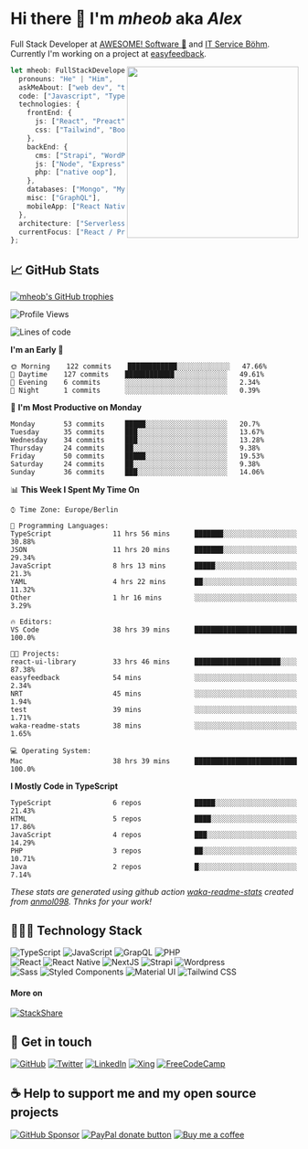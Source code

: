 # Hi there 👋 I'm _mheob_ aka _Alex_

Full Stack Developer at [AWESOME! Software 🚀](https://awesome-software.de/) and [IT Service Böhm](https://www.its-boehm.de).\
Currently I'm working on a project at [easyfeedback](https://easy-feedback.de/).

<img align='right' src="https://media.giphy.com/media/M9gbBd9nbDrOTu1Mqx/giphy.gif" width="300">

```ts
let mheob: FullStackDeveloper = {
  pronouns: "He" | "Him",
  askMeAbout: ["web dev", "tech", "soccer", "open source"],
  code: ["Javascript", "Typescript", "PHP"],
  technologies: {
    frontEnd: {
      js: ["React", "Preact", "NextJS"],
      css: ["Tailwind", "Bootstrap", "Styled-Components"],
    },
    backEnd: {
      cms: ["Strapi", "WordPress", "Craft CMS"],
      js: ["Node", "Express"],
      php: ["native oop"],
    },
    databases: ["Mongo", "MySql", "SQLite"],
    misc: ["GraphQL"],
    mobileApp: ["React Native"],
  },
  architecture: ["Serverless", "PWA", "SPA"],
  currentFocus: ["React / Preact", "open source"],
};
```

## 📈 GitHub Stats

[![mheob's GitHub trophies](https://github-profile-trophy.vercel.app/?username=mheob&theme=nord&column=6&row=1&margin-w=15)](https://github.com/mheob)

<!--START_SECTION:waka-->
![Profile Views](http://img.shields.io/badge/Profile%20Views-234-blue)

![Lines of code](https://img.shields.io/badge/From%20Hello%20World%20I%27ve%20Written-673825%20lines%20of%20code-blue)

**I'm an Early 🐤** 

```text
🌞 Morning    122 commits    ████████████░░░░░░░░░░░░░   47.66% 
🌆 Daytime    127 commits    ████████████░░░░░░░░░░░░░   49.61% 
🌃 Evening    6 commits      ░░░░░░░░░░░░░░░░░░░░░░░░░   2.34% 
🌙 Night      1 commits      ░░░░░░░░░░░░░░░░░░░░░░░░░   0.39%

```
📅 **I'm Most Productive on Monday** 

```text
Monday       53 commits     █████░░░░░░░░░░░░░░░░░░░░   20.7% 
Tuesday      35 commits     ███░░░░░░░░░░░░░░░░░░░░░░   13.67% 
Wednesday    34 commits     ███░░░░░░░░░░░░░░░░░░░░░░   13.28% 
Thursday     24 commits     ██░░░░░░░░░░░░░░░░░░░░░░░   9.38% 
Friday       50 commits     █████░░░░░░░░░░░░░░░░░░░░   19.53% 
Saturday     24 commits     ██░░░░░░░░░░░░░░░░░░░░░░░   9.38% 
Sunday       36 commits     ███░░░░░░░░░░░░░░░░░░░░░░   14.06%

```


📊 **This Week I Spent My Time On** 

```text
⌚︎ Time Zone: Europe/Berlin

💬 Programming Languages: 
TypeScript               11 hrs 56 mins      ███████░░░░░░░░░░░░░░░░░░   30.88% 
JSON                     11 hrs 20 mins      ███████░░░░░░░░░░░░░░░░░░   29.34% 
JavaScript               8 hrs 13 mins       █████░░░░░░░░░░░░░░░░░░░░   21.3% 
YAML                     4 hrs 22 mins       ██░░░░░░░░░░░░░░░░░░░░░░░   11.32% 
Other                    1 hr 16 mins        ░░░░░░░░░░░░░░░░░░░░░░░░░   3.29%

🔥 Editors: 
VS Code                  38 hrs 39 mins      █████████████████████████   100.0%

🐱‍💻 Projects: 
react-ui-library         33 hrs 46 mins      █████████████████████░░░░   87.38% 
easyfeedback             54 mins             ░░░░░░░░░░░░░░░░░░░░░░░░░   2.34% 
NRT                      45 mins             ░░░░░░░░░░░░░░░░░░░░░░░░░   1.94% 
test                     39 mins             ░░░░░░░░░░░░░░░░░░░░░░░░░   1.71% 
waka-readme-stats        38 mins             ░░░░░░░░░░░░░░░░░░░░░░░░░   1.65%

💻 Operating System: 
Mac                      38 hrs 39 mins      █████████████████████████   100.0%

```

**I Mostly Code in TypeScript** 

```text
TypeScript               6 repos             █████░░░░░░░░░░░░░░░░░░░░   21.43% 
HTML                     5 repos             ████░░░░░░░░░░░░░░░░░░░░░   17.86% 
JavaScript               4 repos             ███░░░░░░░░░░░░░░░░░░░░░░   14.29% 
PHP                      3 repos             ██░░░░░░░░░░░░░░░░░░░░░░░   10.71% 
Java                     2 repos             █░░░░░░░░░░░░░░░░░░░░░░░░   7.14%

```



<!--END_SECTION:waka-->

_These stats are generated using github action [waka-readme-stats](https://github.com/marketplace/actions/profile-readme-development-stats) created from [anmol098](https://github.com/anmol098). Thnks for your work!_

## 🧑🏽‍💻 Technology Stack

![TypeScript](https://img.shields.io/badge/TypeScript-007ACC.svg?&style=for-the-badge&logo=typescript&logoColor=white)
![JavaScript](https://img.shields.io/badge/JavaScript-F7DF1E.svg?&style=for-the-badge&logo=javascript&logoColor=black)
![GrapQL](https://img.shields.io/badge/GrapQL-e10098?style=for-the-badge&logo=graphql&logoColor=white)
![PHP](https://img.shields.io/badge/php-777BB4.svg?&style=for-the-badge&logo=php&logoColor=white)\
![React](https://img.shields.io/badge/React-20232a.svg?&style=for-the-badge&logo=react&logoColor=%2361DAFB)
![React Native](https://img.shields.io/badge/React_Native-20232a.svg?&style=for-the-badge&logo=react&logoColor=%2361DAFB)
![NextJS](https://img.shields.io/badge/NextJs-000000?style=for-the-badge&logo=next.js&logoColor=white)
![Strapi](https://img.shields.io/badge/Strapi-2f2e8b?style=for-the-badge&logo=strapi&logoColor=white)
![Wordpress](https://img.shields.io/badge/Wordpress-21759b?style=for-the-badge&logo=wordpress&logoColor=white)\
![Sass](https://img.shields.io/badge/sass-CC6699.svg?&style=for-the-badge&logo=sass&logoColor=white)
![Styled Components](https://img.shields.io/badge/Styled_Components-db7093?style=for-the-badge&logo=styled-components&logoColor=white)
![Material UI](https://img.shields.io/badge/Material_UI-0081CB?style=for-the-badge&logo=material-ui&logoColor=white)
![Tailwind CSS](https://img.shields.io/badge/tailwindcss-38B2AC.svg?&style=for-the-badge&logo=tailwind-css&logoColor=white)

#### More on

[![StackShare](https://img.shields.io/badge/StackShare-008ff9.svg?style=for-the-badge&logo=stackshare&logoColor=white)](https://stackshare.io/mheob/general)

## 💬 Get in touch

[![GitHub](https://img.shields.io/badge/github-100000.svg?&style=for-the-badge&logo=github&logoColor=white)](https://github.com/mheob)
[![Twitter](https://img.shields.io/badge/twitter-1da1f2.svg?&style=for-the-badge&logo=twitter&logoColor=white)](https://twitter.com/mheob_a)
[![LinkedIn](https://img.shields.io/badge/LinkedIn-0077b5.svg?style=for-the-badge&logo=linkedin&logoColor=white)](https://www.linkedin.com/in/itsb)
[![Xing](https://img.shields.io/badge/Xing-006567.svg?style=for-the-badge&logo=xing&logoColor=white)](https://www.xing.com/profile/Alexander_Boehm64)
[![FreeCodeCamp](https://img.shields.io/badge/FreeCodeCamp-0a0b23.svg?style=for-the-badge&logo=freecodecamp&logoColor=white)](https://www.freecodecamp.org/mheob)

## ☕️ Help to support me and my open source projects

[![GitHub Sponsor](https://img.shields.io/badge/Sponsor-%23100000.svg?&style=for-the-badge&logo=github&logoColor=white)](https://github.com/sponsors/mheob)
[![PayPal donate button](https://img.shields.io/badge/paypal-%2300457C.svg?&style=for-the-badge&logo=paypal&logoColor=white)](https://www.paypal.me/mheob)
[![Buy me a coffee](https://img.shields.io/badge/Buy%20me%20a%20coffee-ff813f.svg?style=for-the-badge&logo=buy%20me%20a%20coffee&logoColor=white)](https://www.buymeacoffee.com/mheob)
